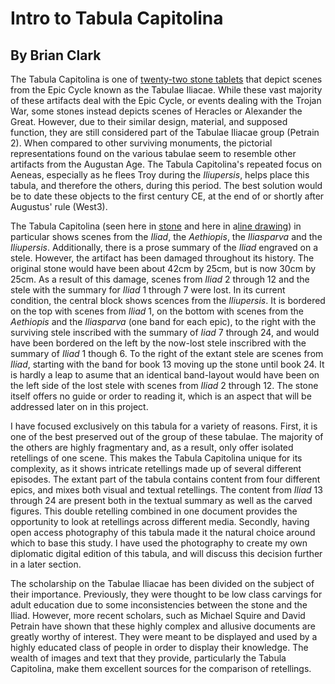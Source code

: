 # Intro to Tabula Capitolina

## By Brian Clark


The Tabula Capitolina is one of [twenty-two stone tablets](tabulae.csv) that depict scenes from the Epic Cycle known as the Tabulae Iliacae. While these vast majority of these artifacts deal with the Epic Cycle, or events dealing with the Trojan War, some stones instead depicts scenes of Heracles or Alexander the Great. However, due to their similar design, material, and supposed function, they are still considered part of the Tabulae Iliacae group (Petrain 2). When compared to other surviving monuments, the pictorial representations found on the various tabulae seem to resemble other artifacts from the Augustan Age. The Tabula Capitolina's repeated focus on Aeneas, especially as he flees Troy during the *Iliupersis*, helps place this tabula, and therefore the others, during this period. The best solution would be to date these objects to the first century CE, at the end of or shortly after Augustus' rule (West3).

The Tabula Capitolina (seen here in [stone](http://shot.holycross.edu/eikon/tabulaeiliacae/Capitoline_1.jpg) and here in a[line drawing](http://www.mediterranees.net/art_antique/oeuvres/iliaca/images/capitolina1.gif)) in particular shows scenes from the *Iliad*, the *Aethiopis*, the *Iliasparva* and the *Iliupersis*. Additionally, there is a prose summary of the *Iliad* engraved on a stele. However, the artifact has been damaged throughout its history.  The original stone would have been about 42cm by 25cm, but is now 30cm by 25cm. As a result of this damage, scenes from *Iliad* 2 through 12 and the stele with the summary for *Iliad* 1 through 7 were lost. In its current condition, the central block shows scences from the *Iliupersis*. It is bordered on the top with scenes from *Iliad* 1, on the bottom with scenes from the *Aethiopis* and the *Iliasparva* (one band for each epic), to the right with the surviving stele inscribed with the summary of *Iiad* 7 through 24, and would have been bordered on the left by the now-lost stele inscribred with the summary of *Iliad* 1 though 6. To the right of the extant stele are scenes from *Iliad*, starting with the band for book 13 moving up the stone until book 24. It is hardly a leap to asume that an identical band-layout would have been on the left side of the lost stele with scenes from *Iliad* 2 through 12. The stone itself offers no guide or order to reading it, which is an aspect that will be addressed later on in this project. 

I have focused exclusively on this tabula for a variety of reasons. First, it is one of the best preserved out of the group of these tabulae. The majority of the others are highly fragmentary and, as a result, only offer isolated retellings of one scene. This makes the Tabula Capitolina unique for its complexity, as it shows intricate retellings made up of several different episodes. The extant part of the tabula contains content from four different epics, and mixes both visual and textual retellings. The content from *Iliad* 13 through 24 are present both in the textual summary as well as the carved figures. This double retelling combined in one document provides the opportunity to look at retellings across different media. Secondly, having open access photography of this tabula made it the natural choice around which to base this study. I have used the photography to create my own diplomatic digital edition of this tabula, and will discuss this decision further in a later section. 

The scholarship on the Tabulae Iliacae has been divided on the subject of their importance. Previously, they were thought to be low class carvings for adult education due to some inconsistencies between the stone and the Iliad. However, more recent scholars, such as Michael Squire and David Petrain have shown that these highly complex and allusive documents are greatly worthy of interest. They were meant to be displayed and used by a highly educated class of people in order to display their knowledge. The wealth of images and text that they provide, particularly the Tabula Capitolina, make them excellent sources for the comparison of retellings. 
